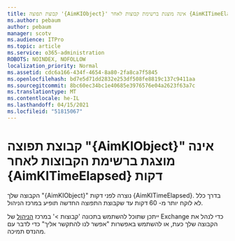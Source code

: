 ```yaml
---
title: קבוצת תפוצה '{AimKIObject}' אינה מוצגת ברשימת קבוצות לאחר {AimKITimeElapsed} דקות
ms.author: pebaum
author: pebaum
manager: scotv
ms.audience: ITPro
ms.topic: article
ms.service: o365-administration
ROBOTS: NOINDEX, NOFOLLOW
localization_priority: Normal
ms.assetid: cdc6a166-434f-4654-8a80-2fa8ca7f5845
ms.openlocfilehash: bd7e5d71dd2832e253df508fe8819c137c9411aa
ms.sourcegitcommit: 8bc60ec34bc1e40685e3976576e04a2623f63a7c
ms.translationtype: MT
ms.contentlocale: he-IL
ms.lasthandoff: 04/15/2021
ms.locfileid: "51815067"
---
```

# <a name="distribution-group-aimkiobject-not-showing-in-groups-list-after-aimkitimeelapsed-minutes"></a>קבוצת תפוצה "{AimKIObject}" אינה מוצגת ברשימת הקבוצות לאחר {AimKITimeElapsed} דקות

הקבוצה שלך "{AimKIObject}" נוצרה לפני דקות {AimKITimeElapsed}. בדרך כלל לא לוקח יותר מ- 60 דקות עד שקבוצת התפוצה החדשה תופיע במרכז הניהול.
  
ייתכן שתוכל להשתמש בתכונה 'קבוצות >' במרכז [הניהול](https://outlook.office365.com/ecp/?rfr=Admin_o365&amp;exsvurl=1&amp;mkt=en-US.aspx) של Exchange כדי לנהל את הקבוצה שלך כעת, או להשתמש באפשרות "אפשר לנו להתקשר אליך" כדי לדבר עם מהנדס תמיכה. 
  